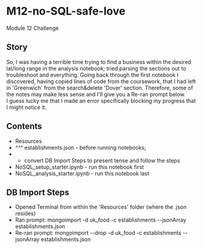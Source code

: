 # M12-no-SQL-safe-love

Module 12 Challenge

## Story
So, I was having a terrible time trying to find a business within the 
desired lat/long range in the analysis notebook; tried parsing the 
sections out to troubleshoot and everything. Going back through the 
first notebook I discovered, having copied lines of code from the 
coursework, that I had left in 'Greenwich' from the search&delete
'Dover' section. Therefore, some of the notes may make less sense
and I'll give you a Re-ran prompt below.  
I guess lucky me that I made an error specifically blocking my 
progress that I might notice it. 

## Contents
 * Resources
 * ^^^ establishments.json - before running notebooks; 
 * * convert DB Import Steps to present tense and follow the steps 
 * NoSQL_setup_starter.ipynb - run this notebook first
 * NoSQL_analysis_starter.ipynb - run this notebook last
 
## DB Import Steps
 * Opened Terminal from within the 'Resources' folder (where the .json resides)
 * Ran prompt:   mongoimport -d uk_food -c establishments --jsonArray establishments.json
 * Re-ran prompt: mongoimport --drop -d uk_food -c establishments --jsonArray establishments.json



